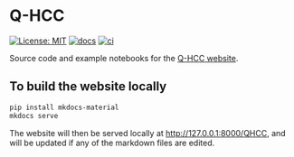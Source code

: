 # Q-HCC

[![License: MIT](https://img.shields.io/badge/License-MIT-yellow.svg)](https://opensource.org/licenses/MIT)
[![docs](https://github.com/ssciwr/QHCC/actions/workflows/docs.yml/badge.svg)](https://github.com/ssciwr/QHCC/actions/workflows/docs.yml)
[![ci](https://github.com/ssciwr/QHCC/actions/workflows/ci.yml/badge.svg)](https://github.com/ssciwr/QHCC/actions/workflows/ci.yml)

Source code and example notebooks for the [Q-HCC website](https://ssciwr.github.io/QHCC).

## To build the website locally

```bash
pip install mkdocs-material
mkdocs serve
```

The website will then be served locally at http://127.0.0.1:8000/QHCC, and will be updated if any of the markdown files are edited.
